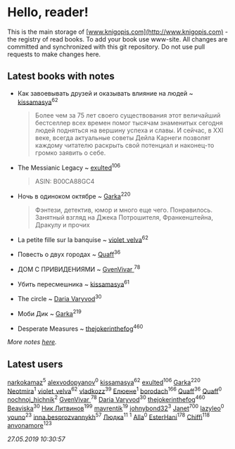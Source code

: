 # Hello, reader!
This is the main storage of [www.knigopis.com](http://www.knigopis.com) - the registry of read books.
To add your book use www-site. All changes are committed and synchronized with this git repository.
Do not use pull requests to make changes here.


## Latest books with notes
* Как завоевывать друзей и оказывать влияние на людей ~ [kissamasya](users/684/68439978-vkontakte)<sup>62</sup>
    > Более чем за 75 лет своего существования этот величайший бестселлер всех времен помог тысячам знаменитых сегодня людей подняться на вершину успеха и славы. И сейчас, в XXI веке, всегда актуальные советы Дейла Карнеги позволят каждому читателю раскрыть свой потенциал и наконец-то громко заявить о себе.

* The Messianic Legacy ~ [exulted](users/100/100599204551896265722-google)<sup>106</sup>
    > ASIN: B00CA88GC4

* Ночь в одиноком октябре ~ [Garka](users/115/115753719718250012620-google)<sup>220</sup>
    > Фэнтези, детектив, юмор и много еще чего. Понравилось. Занятный взгляд на Джека Потрошителя, Франкенштейна, Дракулу и прочих

* La petite fille sur la banquise ~ [violet_velva](users/116/116961712580551399099-google)<sup>62</sup>

* Повесть о двух городах ~ [Quaff](users/122/12267158-vkontakte)<sup>36</sup>

* ДОМ С ПРИВИДЕНИЯМИ ~ [GvenVivar ](users/158/158266434925901-facebook)<sup>78</sup>

* Убить пересмешника ~ [kissamasya](users/684/68439978-vkontakte)<sup>61</sup>

* The circle ~ [Daria Varyvod](users/829/829893410524253-facebook)<sup>30</sup>

* Моби Дик ~ [Garka](users/115/115753719718250012620-google)<sup>219</sup>

* Desperate Measures ~ [thejokerinthefog](users/317/317244423-vkontakte)<sup>460</sup>


_More notes [here](latest_books_with_notes.md)._


## Latest users
[narkokamaz](users/372/372550556-vkontakte)<sup>5</sup> 
[alexvodopyanov](users/312/3129491-vkontakte)<sup>0</sup> 
[kissamasya](users/684/68439978-vkontakte)<sup>62</sup> 
[exulted](users/100/100599204551896265722-google)<sup>106</sup> 
[Garka](users/115/115753719718250012620-google)<sup>220</sup> 
[Neotmira](users/187/1872054813045606-facebook)<sup>1</sup> 
[violet_velva](users/116/116961712580551399099-google)<sup>62</sup> 
[vladkozz](users/572/57239276-vkontakte)<sup>39</sup> 
[ Елюене](users/110/110931306939441771638-google)<sup>1</sup> 
[borodach](users/157/15706320-vkontakte)<sup>166</sup> 
[Quaff](users/122/12267158-vkontakte)<sup>36</sup> 
[Quaff](users/224/2245578549027834-facebook)<sup>0</sup> 
[nochnoj_hichnik](users/402/402672243-vkontakte)<sup>2</sup> 
[GvenVivar ](users/158/158266434925901-facebook)<sup>78</sup> 
[Daria Varyvod](users/829/829893410524253-facebook)<sup>30</sup> 
[thejokerinthefog](users/317/317244423-vkontakte)<sup>460</sup> 
[Beaviska](users/102/10202544960024508-facebook)<sup>30</sup> 
[Ник Литвинов](users/241/241974816-vkontakte)<sup>199</sup> 
[mavrentik](users/200/200666735-vkontakte)<sup>19</sup> 
[johnybond32](users/304/304041461-yandex)<sup>3</sup> 
[Janet](users/108/108113656204404967440-google)<sup>700</sup> 
[lazyleo](users/116/116845519572391639637-google)<sup>0</sup> 
[youno](users/302/302928912-vkontakte)<sup>23</sup> 
[inna.besprozvannykh](users/733/73323849-yandex)<sup>57</sup> 
[Людка](users/111/111038749-vkontakte)<sup>11</sup> 
[](users/114/114792281744850455512-google)<sup>1</sup> 
[Alla](users/103/103352250712959229257-google)<sup>0</sup> 
[EsterHani](users/305/30558181-vkontakte)<sup>178</sup> 
[Chiffi](users/105/105831994080785626680-google)<sup>118</sup> 
[anvonamore](users/595/5957175-vkontakte)<sup>123</sup> 


_27.05.2019 10:30:57_
